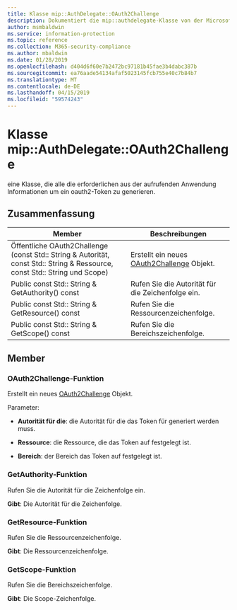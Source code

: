 ```yaml
---
title: Klasse mip::AuthDelegate::OAuth2Challenge
description: Dokumentiert die mip::authdelegate-Klasse von der Microsoft Information Protection (MIP) SDK.
author: msmbaldwin
ms.service: information-protection
ms.topic: reference
ms.collection: M365-security-compliance
ms.author: mbaldwin
ms.date: 01/28/2019
ms.openlocfilehash: d404d6f60e7b2472bc97181b45fae3b4dabc387b
ms.sourcegitcommit: ea76aade54134afaf5023145fcb755e40c7b84b7
ms.translationtype: MT
ms.contentlocale: de-DE
ms.lasthandoff: 04/15/2019
ms.locfileid: "59574243"
---
```

# <a name="class-mipauthdelegateoauth2challenge"></a>Klasse mip::AuthDelegate::OAuth2Challenge 
eine Klasse, die alle die erforderlichen aus der aufrufenden Anwendung Informationen um ein oauth2-Token zu generieren.
  
## <a name="summary"></a>Zusammenfassung
 Member                        | Beschreibungen                                
--------------------------------|---------------------------------------------
Öffentliche OAuth2Challenge (const Std:: String & Autorität, const Std:: String & Ressource, const Std:: String und Scope)  |  Erstellt ein neues [OAuth2Challenge](class_mip_authdelegate_oauth2challenge.md) Objekt.
Public const Std:: String & GetAuthority() const  |  Rufen Sie die Autorität für die Zeichenfolge ein.
Public const Std:: String & GetResource() const  |  Rufen Sie die Ressourcenzeichenfolge.
Public const Std:: String & GetScope() const  |  Rufen Sie die Bereichszeichenfolge.
  
## <a name="members"></a>Member
  
### <a name="oauth2challenge-function"></a>OAuth2Challenge-Funktion
Erstellt ein neues [OAuth2Challenge](class_mip_authdelegate_oauth2challenge.md) Objekt.

Parameter:  
* **Autorität für die**: die Autorität für die das Token für generiert werden muss. 


* **Ressource**: die Ressource, die das Token auf festgelegt ist. 


* **Bereich**: der Bereich das Token auf festgelegt ist.


  
### <a name="getauthority-function"></a>GetAuthority-Funktion
Rufen Sie die Autorität für die Zeichenfolge ein.

  
**Gibt**: Die Autorität für die Zeichenfolge.
  
### <a name="getresource-function"></a>GetResource-Funktion
Rufen Sie die Ressourcenzeichenfolge.

  
**Gibt**: Die Ressourcenzeichenfolge.
  
### <a name="getscope-function"></a>GetScope-Funktion
Rufen Sie die Bereichszeichenfolge.

  
**Gibt**: Die Scope-Zeichenfolge.